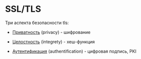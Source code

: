 # SSL/TLS

Три аспекта безопасности tls:

- [Приватность](https://github.com/Poloxin/Mybooks/blob/main/Network/PKI/encrypto.md) (privacy) - шифрование

- [Целостность](https://github.com/Poloxin/Mybooks/blob/main/Network/PKI/integrety.md) (integrety) - хеш-функция

- [Аутентификация](https://github.com/Poloxin/Mybooks/blob/main/Network/PKI/pki.md) (authentification) - цифровая подпись, PKI 
